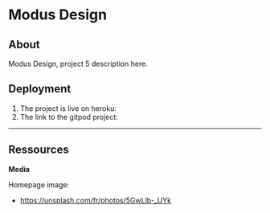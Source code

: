 # Modus Design

## About

Modus Design, project 5 description here.

## Deployment

1. The project is live on heroku:
2. The link to the gitpod project:

------

## Ressources

**Media**

Homepage image:

- https://unsplash.com/fr/photos/5GwLlb-_UYk


